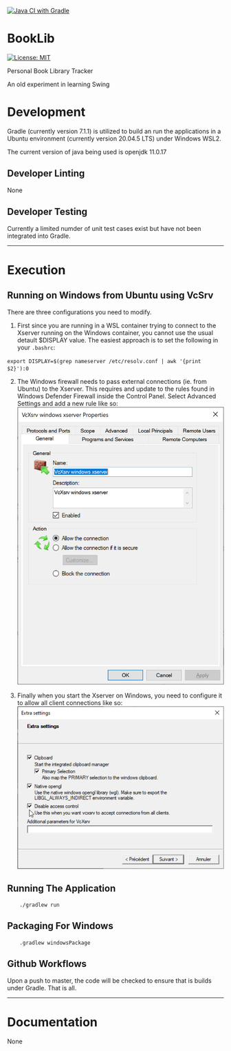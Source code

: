 [![Java CI with Gradle](https://github.com/freeamac/BookLib/actions/workflows/gradle.yml/badge.svg)](https://github.com/freeamac/BookLib/actions/workflows/gradle.yml)

# BookLib
 [![License: MIT](https://img.shields.io/badge/License-MIT-yellow.svg)](https://opensource.org/licenses/MIT)
 
Personal Book Library Tracker

An old experiment in learning Swing

# Development

Gradle (currently version 7.1.1) is utilized to build an run the applications in a Ubuntu environment 
(currently version 20.04.5 LTS) under Windows WSL2.

The current version of java being used is openjdk 11.0.17


## Developer Linting

None

## Developer Testing

Currently a limited numder of unit test cases exist but have not been integrated into Gradle.

---

# Execution

## Running on Windows from Ubuntu using VcSrv

There are three configurations you need to modify. 

1. First since you are running in a WSL container trying to connect to the Xserver
running on the Windows container, you cannot use the usual detault $DISPLAY value.
The easiest approach is to set the following in your `.bashrc`:

`export DISPLAY=$(grep nameserver /etc/resolv.conf | awk '{print $2}'):0`

2. The Windows firewall needs to pass external connections (ie. from Ubuntu) to the Xserver. 
This requires and update to the rules found in Windows Defender Firewall inside the Control Panel.
Select Advanced Settings and add a new rule like so:   
![Xserver Firewall Rule](docs/images/FirewallRule.png)

3. Finally when you start the Xserver on Windows, you need to configure it to allow all client
connections like so:  
![Xserver allow all client connections](docs/images/XserverPerms.png)


## Running The Application

```
    ./gradlew run
```

## Packaging For Windows

```
    .gradlew windowsPackage
```

## Github Workflows

Upon a push to master, the code will be checked to ensure that is builds under Gradle. That is all.

---

# Documentation

None
